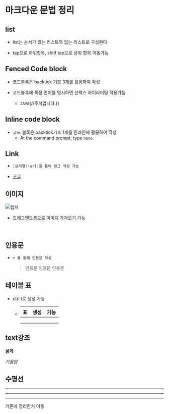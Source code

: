 # 마크다운 문법 정리

## list

* list는 순서가 있는 리스트와 없는 리스트로 구성된다

* tap으로 하위항목, shitf tap으로 상위 항목 이동가능

## Fenced Code block

* 코드블록은 backtick 기호 3개를 활용하여 작성

* 코드블록에 특정 언어를 명시하면 신택스 하이라이팅 적용가능
  * ```JAVA```{//주석입니다.)}



## Inline code block 

* 코드 블록은 backtick기호 1개를 인라인에 활용하여 작성
  * At the command prompt, type `nano`.



## Link

* ```java
  [문자열](url)을 통해 링크 작성 가능
  ```

* [구글](www.google.com)

## 이미지

![캡처](md-images/%EC%BA%A1%EC%B2%98.PNG)

* 드래그앤드롭으로 이미지 가져오기 가능

​	

## 인용문

* ``````
  > 를 통해 인용문 작성
  ``````

  > 인용문 인용문 인용문 

## 테이블 표

* ctrl t로 생성 가능

  * | 표   | 생성 | 가능 |
    | ---- | ---- | ---- |
    |      |      |      |
    |      |      |      |
    |      |      |      |

  

## text강조

**굵게**

*기울임*

## 수평선

***

---

___



기존에 정리한거 이동

